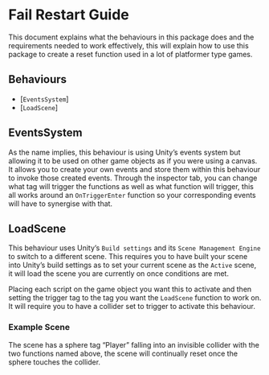 # Fail Restart Guide

This document explains what the behaviours in this package does and the requirements needed to work effectively, this will explain how to use this package to create a reset function used in a lot of platformer type games.

## Behaviours

-	[`EventsSystem`]
-	[`LoadScene`]


## EventsSystem
As the name implies, this behaviour is using Unity’s events system but allowing it to be used on other game objects as if you were using a canvas. It allows you to create your own events and store them within this behaviour to invoke those created events. Through the inspector tab, you can change what tag will trigger the functions as well as what function will trigger, this all works around an `OnTriggerEnter` function so your corresponding events will have to synergise with that.

## LoadScene

This behaviour uses Unity’s `Build settings` and its `Scene Management Engine` to switch to a different scene. This requires you to have built your scene into Unity’s build settings as to set your current scene as the `Active` scene, it will load the scene you are currently on once conditions are met. 

Placing each script on the game object you want this to activate and then setting the trigger tag to the tag you want the `LoadScene` function to work on. It will require you to have a collider set to trigger to activate this behaviour. 

### Example Scene

The scene has a sphere tag “Player” falling into an invisible collider with the two functions named above, the scene will continually reset once the sphere touches the collider. 
